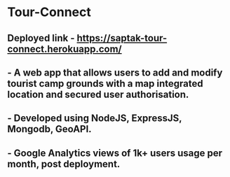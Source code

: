 # Tour-Connect
## Deployed link - https://saptak-tour-connect.herokuapp.com/
## - A web app that allows users to add and modify tourist camp grounds with a map integrated location and secured user authorisation.
## - Developed using NodeJS, ExpressJS, Mongodb, GeoAPI.
## - Google Analytics views of 1k+ users usage per month, post deployment.
